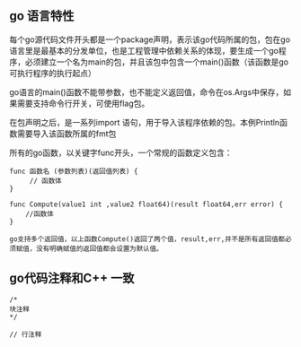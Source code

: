 go 语言特性
---

每个go源代码文件开头都是一个package声明，表示该go代码所属的包，包在go语言里是最基本的分发单位，也是工程管理中依赖关系的体现，要生成一个go程序，必须建立一个名为main的包，并且该包中包含一个main()函数（该函数是go可执行程序的执行起点）

go语言的main()函数不能带参数，也不能定义返回值，命令在os.Args中保存，如果需要支持命令行开关，可使用flag包。

在包声明之后，是一系列import 语句，用于导入该程序依赖的包。本例Println函数需要导入该函数所属的fmt包

所有的go函数，以关键字func开头，一个常规的函数定义包含：

``` shell
func 函数名 (参数列表)(返回值列表) {
     // 函数体
}
```

``` shell
func Compute(value1 int ,value2 float64)(result float64,err error) {
    //函数体
}
```
    go支持多个返回值，以上函数Compute()返回了两个值，result,err,并不是所有返回值都必须赋值，没有明确赋值的返回值都会设置为默认值。
go代码注释和C++ 一致
---
``` shell
/*
块注释
*/
```

``` shell
// 行注释
```
